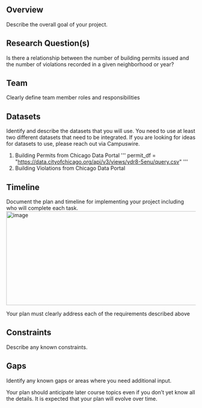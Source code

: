 ## Overview
Describe the overall goal of your project.

## Research Question(s)
Is there a relationship between the number of building permits issued and the number of violations recorded in a given neighborhood or year?

## Team
Clearly define team member roles and responsibilities 

## Datasets
Identify and describe the datasets that you will use. You need to use at least two different datasets that need to be integrated. If you are looking for ideas for datasets to use, please reach out via Campuswire.
1. Building Permits from Chicago Data Portal
   '''
   permit_df = "https://data.cityofchicago.org/api/v3/views/ydr8-5enu/query.csv"
   '''
3. Building Violations from Chicago Data Portal

## Timeline
Document the plan and timeline for implementing your project including who will complete each task.
<img width="700" height="250" alt="image" src="https://github.com/user-attachments/assets/1ead0bb1-601b-4f75-8550-ba22ec9584d3" />

Your plan must clearly address each of the requirements described above

## Constraints
Describe any known constraints. 

## Gaps
Identify any known gaps or areas where you need additional input.

Your plan should anticipate later course topics even if you don’t yet know all the details. It is expected that your plan will evolve over time.
